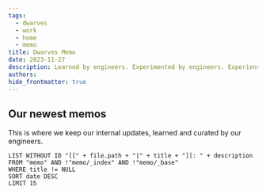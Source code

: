 ```yaml
---
tags:
  - dwarves
  - work
  - home
  - memo
title: Dwarves Memo
date: 2023-11-27
description: Learned by engineers. Experimented by engineers. Experienced by engineers. Written by Dwarves for product craftsmen.
authors: 
hide_frontmatter: true
---
```


## Our newest memos
This is where we keep our internal updates, learned and curated by our engineers.

```dataview
LIST WITHOUT ID "[[" + file.path + "|" + title + "]]: " + description
FROM "memo" AND !"memo/_index" AND !"memo/_base"
WHERE title != NULL
SORT date DESC
LIMIT 15
```
